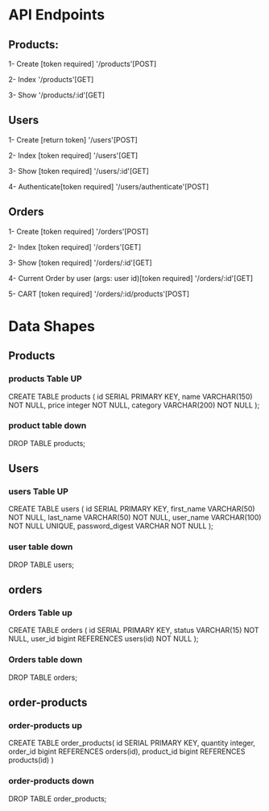 
# API Endpoints
## Products:
1- Create [token required]
'/products'[POST]

2- Index
'/products'[GET]

3- Show
'/products/:id'[GET]

## Users
1- Create [return token]
'/users'[POST]

2- Index [token required]
'/users'[GET]

3- Show [token required]
'/users/:id'[GET]

4- Authenticate[token required]
'/users/authenticate'[POST]

## Orders
1- Create [token required]
'/orders'[POST]

2- Index [token required]
'/orders'[GET]

3- Show [token required]
'/orders/:id'[GET]

4- Current Order by user (args: user id)[token required]
'/orders/:id'[GET]

5- CART [token required]
'/orders/:id/products'[POST]


# Data Shapes

## Products
### products Table UP
CREATE TABLE products (
    id SERIAL PRIMARY  KEY,
    name VARCHAR(150) NOT NULL,
    price integer NOT NULL,
    category VARCHAR(200) NOT NULL
);
### product table down
DROP TABLE products; 

## Users
### users Table UP
CREATE TABLE users (
    id SERIAL PRIMARY  KEY,
    first_name VARCHAR(50) NOT NULL,
    last_name VARCHAR(50) NOT NULL,
    user_name VARCHAR(100) NOT NULL UNIQUE,
    password_digest VARCHAR NOT NULL
);
### user table down
DROP TABLE users;

## orders 
### Orders Table up
CREATE TABLE orders (
    id SERIAL PRIMARY KEY,
    status VARCHAR(15) NOT NULL,
    user_id bigint REFERENCES users(id) NOT NULL
);
### Orders table down 
DROP TABLE orders;

## order-products
### order-products up 
CREATE TABLE order_products(
    id SERIAL PRIMARY KEY,
    quantity integer,
    order_id bigint REFERENCES orders(id),
    product_id bigint REFERENCES products(id)
)
### order-products down 
DROP TABLE order_products;
